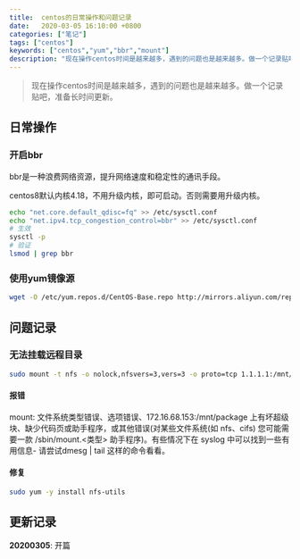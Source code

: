 ```yaml
---
title:  centos的日常操作和问题记录
date:   2020-03-05 16:10:00 +0800
categories: ["笔记"]
tags: ["centos"]
keywords: ["centos","yum","bbr","mount"]
description: "现在操作centos时间是越来越多，遇到的问题也是越来越多。做一个记录贴吧"
---
```



> 现在操作centos时间是越来越多，遇到的问题也是越来越多。做一个记录贴吧，准备长时间更新。

## 日常操作

### 开启bbr

bbr是一种浪费网络资源，提升网络速度和稳定性的通讯手段。

centos8默认内核4.18，不用升级内核，即可启动。否则需要用升级内核。

```bash
echo "net.core.default_qdisc=fq" >> /etc/sysctl.conf
echo "net.ipv4.tcp_congestion_control=bbr" >> /etc/sysctl.conf
# 生效
sysctl -p
# 验证
lsmod | grep bbr
```

### 使用yum镜像源

```bash
wget -O /etc/yum.repos.d/CentOS-Base.repo http://mirrors.aliyun.com/repo/Centos-7.repo
```


## 问题记录

### 无法挂载远程目录

```bash
sudo mount -t nfs -o nolock,nfsvers=3,vers=3 -o proto=tcp 1.1.1.1:/mnt/package /package/
```

#### 报错

mount: 文件系统类型错误、选项错误、172.16.68.153:/mnt/package 上有坏超级块、缺少代码页或助手程序，或其他错误(对某些文件系统(如 nfs、cifs) 您可能需要一款 /sbin/mount.<类型> 助手程序)。有些情况下在 syslog 中可以找到一些有用信息- 请尝试dmesg | tail  这样的命令看看。

#### 修复

```bash
sudo yum -y install nfs-utils
```

## 更新记录

**20200305**: 开篇